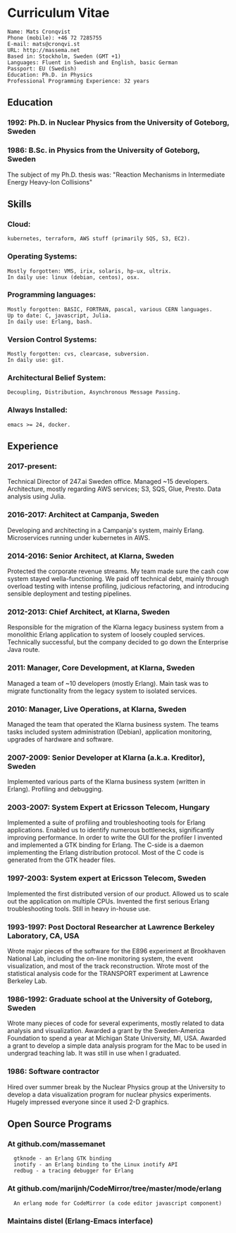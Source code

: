 Curriculum Vitae
================

    Name: Mats Cronqvist
    Phone (mobile): +46 72 7285755
    E-mail: mats@cronqvi.st
    URL: http://massema.net
    Based in: Stockholm, Sweden (GMT +1)
    Languages: Fluent in Swedish and English, basic German
    Passport: EU (Swedish)
    Education: Ph.D. in Physics
    Professional Programming Experience: 32 years

Education
---------
### 1992: Ph.D. in Nuclear Physics from the University of Goteborg, Sweden
### 1986: B.Sc. in Physics from the University of Goteborg, Sweden

The subject of my Ph.D. thesis was: "Reaction Mechanisms in
Intermediate Energy Heavy-Ion Collisions"

Skills
------
### Cloud:
    kubernetes, terraform, AWS stuff (primarily SQS, S3, EC2).
### Operating Systems:
    Mostly forgotten: VMS, irix, solaris, hp-ux, ultrix.
    In daily use: linux (debian, centos), osx.
### Programming languages:
    Mostly forgotten: BASIC, FORTRAN, pascal, various CERN languages.
    Up to date: C, javascript, Julia.
    In daily use: Erlang, bash.
### Version Control Systems:
    Mostly forgotten: cvs, clearcase, subversion.
    In daily use: git.
### Architectural Belief System:
    Decoupling, Distribution, Asynchronous Message Passing.
### Always Installed:
    emacs >= 24, docker.

Experience
----------

###  2017-present:
Technical Director of 247.ai Sweden office. Managed ~15 developers.
Architecture, mostly regarding AWS services; S3, SQS, Glue, Presto.
Data analysis using Julia. 

###  2016-2017: Architect at Campanja, Sweden
Developing and architecting in a Campanja's system, mainly Erlang.
Microservices running under kubernetes in AWS.

###  2014-2016: Senior Architect, at Klarna, Sweden
Protected the corporate revenue streams. My team made sure the cash cow
system stayed wella-functioning. We paid off technical debt, mainly through
overload testing with intense profiling, judicious refactoring, and
introducing sensible deployment and testing pipelines.

### 2012-2013: Chief Architect, at Klarna, Sweden
Responsible for the migration of the Klarna legacy business system from
a monolithic Erlang application to system of loosely coupled services.
Technically successful, but the company decided to go down the Enterprise
Java route.

###  2011: Manager, Core Development, at Klarna, Sweden
Managed a team of ~10 developers (mostly Erlang). Main task was to
migrate functionality from the legacy system to isolated services.

###  2010: Manager, Live Operations, at Klarna, Sweden
Managed the team that operated the Klarna business system. The teams
tasks included system administration (Debian), application monitoring,
upgrades of hardware and software.

###  2007-2009: Senior Developer at Klarna (a.k.a. Kreditor), Sweden
Implemented various parts of the Klarna business system (written in
Erlang). Profiling and debugging.

### 2003-2007: System Expert at Ericsson Telecom, Hungary
Implemented a suite of profiling and troubleshooting tools for
Erlang applications. Enabled us to identify numerous bottlenecks,
significantly improving performance.
In order to write the GUI for the profiler I invented and
implemented a GTK binding for Erlang. The C-side is a daemon
implementing the Erlang distribution protocol. Most of the C code
is generated from the GTK header files.

###  1997-2003: System expert at Ericsson Telecom, Sweden
Implemented the first distributed version of our product. Allowed
us to scale out the application on multiple CPUs.
Invented the first serious Erlang troubleshooting tools. Still in
heavy in-house use.

###  1993-1997: Post Doctoral Researcher at Lawrence Berkeley Laboratory, CA, USA
Wrote major pieces of the software for the E896 experiment at Brookhaven
National Lab, including the on-line monitoring system, the event
visualization, and most of the track reconstruction.
Wrote most of the statistical analysis code for the TRANSPORT
experiment at Lawrence Berkeley Lab.

###  1986-1992: Graduate school at the University of Goteborg, Sweden
Wrote many pieces of code for several experiments, mostly related to
data analysis and visualization.
Awarded a grant by the Sweden-America Foundation to spend a year at
Michigan State University, MI, USA.
Awarded a grant to develop a simple data analysis program for the
Mac to be used in undergrad teaching lab. It was still in use when
I graduated.

###  1986: Software contractor
Hired over summer break by the Nuclear Physics group at the
University to develop a data visualization program for nuclear
physics experiments. Hugely impressed everyone since it used 2-D
graphics.

Open Source Programs
--------------------
### At github.com/massemanet
      gtknode - an Erlang GTK binding
      inotify - an Erlang binding to the Linux inotify API
      redbug - a tracing debugger for Erlang

### At github.com/marijnh/CodeMirror/tree/master/mode/erlang
      An erlang mode for CodeMirror (a code editor javascript component)

### Maintains distel (Erlang-Emacs interface)
